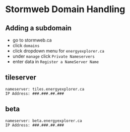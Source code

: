 # Stormweb Domain Handling


## Adding a subdomain

- go to stormweb.ca
- click `domains` 
- click dropdown menu for `energyexplorer.ca`
- under `manage` click `Private Nameservers`
- enter data in `Register a NameServer Name`


## tileserver 
```
nameserver: tiles.energyexplorer.ca
IP Address: ###.###.##.###
```


## beta 
```
nameserver: beta.energyexplorer.ca
IP Address: ###.###.##.###
```